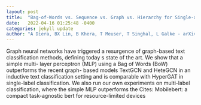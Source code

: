 ```yaml
---
layout: post
title:  "Bag-of-Words vs. Sequence vs. Graph vs. Hierarchy for Single-and Multi-Label Text Classification"
date:   2022-04-16 01:25:48 -0400
categories: jekyll update
author: "A Diera, BX Lin, B Khera, T Meuser, T Singhal, L Galke - arXiv preprint arXiv , 2022"
---
```

Graph neural networks have triggered a resurgence of graph-based text classification methods, defining today s state of the art. We show that a simple multi- layer perceptron (MLP) using a Bag of Words (BoW) outperforms the recent graph- based models TextGCN and HeteGCN in an inductive text classification setting and is comparable with HyperGAT in single-label classification. We also run our own experiments on multi-label classification, where the simple MLP outperforms the Cites: Mobilebert: a compact task-agnostic bert for resource-limited devices